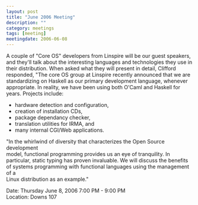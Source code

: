 ```yaml
---
layout: post
title: "June 2006 Meeting"
description: ""
category: meetings
tags: [meeting]
meetingdate: 2006-06-08
---
```


A couple of "Core OS" developers from Linspire will be our guest speakers, and 
they'll talk about the interesting languages and technologies they use in      
their distribution. When asked what they will present in detail, Clifford      
responded, "The core OS group at Linspire recently announced that we are       
standardizing on Haskell as our primary development language, whenever         
appropriate. In reality, we have been using both O'Caml and Haskell for years. 
Projects include:                                                              
* hardware detection and configuration,                                      
* creation of installation CDs,                                              
* package dependancy checker,                                                
* translation utilities for IRMA, and                                        
* many internal CGI/Web applications.                                        
                                                                             
"In the whirlwind of diversity that characterizes the Open Source development  
model, functional programming provides us an eye of tranquility. In            
particular, static typing has proven invaluable. We will discuss the benefits  
of systems programming with functional languages using the management of a     
Linux distribution as an example."                                             
                                                                             
Date: Thursday June 8, 2006 7:00 PM - 9:00 PM                                    
Location: Downs 107                                         
